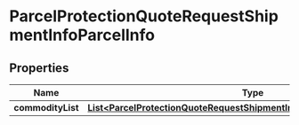 

# ParcelProtectionQuoteRequestShipmentInfoParcelInfo

## Properties

Name | Type | Description | Notes
------------ | ------------- | ------------- | -------------
**commodityList** | [**List&lt;ParcelProtectionQuoteRequestShipmentInfoParcelInfoCommodityList&gt;**](ParcelProtectionQuoteRequestShipmentInfoParcelInfoCommodityList.md) |  | 



